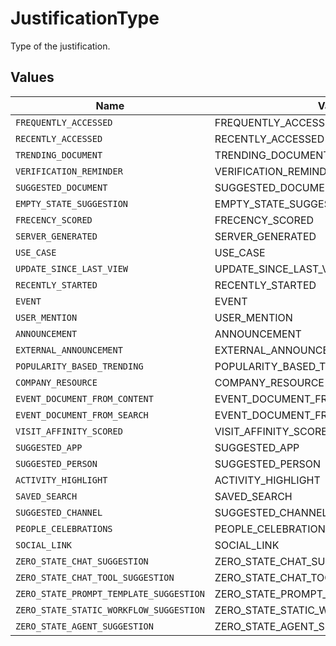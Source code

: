 # JustificationType

Type of the justification.


## Values

| Name                                    | Value                                   |
| --------------------------------------- | --------------------------------------- |
| `FREQUENTLY_ACCESSED`                   | FREQUENTLY_ACCESSED                     |
| `RECENTLY_ACCESSED`                     | RECENTLY_ACCESSED                       |
| `TRENDING_DOCUMENT`                     | TRENDING_DOCUMENT                       |
| `VERIFICATION_REMINDER`                 | VERIFICATION_REMINDER                   |
| `SUGGESTED_DOCUMENT`                    | SUGGESTED_DOCUMENT                      |
| `EMPTY_STATE_SUGGESTION`                | EMPTY_STATE_SUGGESTION                  |
| `FRECENCY_SCORED`                       | FRECENCY_SCORED                         |
| `SERVER_GENERATED`                      | SERVER_GENERATED                        |
| `USE_CASE`                              | USE_CASE                                |
| `UPDATE_SINCE_LAST_VIEW`                | UPDATE_SINCE_LAST_VIEW                  |
| `RECENTLY_STARTED`                      | RECENTLY_STARTED                        |
| `EVENT`                                 | EVENT                                   |
| `USER_MENTION`                          | USER_MENTION                            |
| `ANNOUNCEMENT`                          | ANNOUNCEMENT                            |
| `EXTERNAL_ANNOUNCEMENT`                 | EXTERNAL_ANNOUNCEMENT                   |
| `POPULARITY_BASED_TRENDING`             | POPULARITY_BASED_TRENDING               |
| `COMPANY_RESOURCE`                      | COMPANY_RESOURCE                        |
| `EVENT_DOCUMENT_FROM_CONTENT`           | EVENT_DOCUMENT_FROM_CONTENT             |
| `EVENT_DOCUMENT_FROM_SEARCH`            | EVENT_DOCUMENT_FROM_SEARCH              |
| `VISIT_AFFINITY_SCORED`                 | VISIT_AFFINITY_SCORED                   |
| `SUGGESTED_APP`                         | SUGGESTED_APP                           |
| `SUGGESTED_PERSON`                      | SUGGESTED_PERSON                        |
| `ACTIVITY_HIGHLIGHT`                    | ACTIVITY_HIGHLIGHT                      |
| `SAVED_SEARCH`                          | SAVED_SEARCH                            |
| `SUGGESTED_CHANNEL`                     | SUGGESTED_CHANNEL                       |
| `PEOPLE_CELEBRATIONS`                   | PEOPLE_CELEBRATIONS                     |
| `SOCIAL_LINK`                           | SOCIAL_LINK                             |
| `ZERO_STATE_CHAT_SUGGESTION`            | ZERO_STATE_CHAT_SUGGESTION              |
| `ZERO_STATE_CHAT_TOOL_SUGGESTION`       | ZERO_STATE_CHAT_TOOL_SUGGESTION         |
| `ZERO_STATE_PROMPT_TEMPLATE_SUGGESTION` | ZERO_STATE_PROMPT_TEMPLATE_SUGGESTION   |
| `ZERO_STATE_STATIC_WORKFLOW_SUGGESTION` | ZERO_STATE_STATIC_WORKFLOW_SUGGESTION   |
| `ZERO_STATE_AGENT_SUGGESTION`           | ZERO_STATE_AGENT_SUGGESTION             |